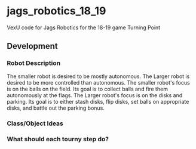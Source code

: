 # jags_robotics_18_19
VexU code for Jags Robotics for the 18-19 game Turning Point

## Development

### Robot Description

The smaller robot is desired to be mostly autonomous. The Larger robot is desired to be more controlled than autonomous. The smaller robot's focus is on the balls on the field. Its goal is to collect balls and fire them autonomously at the flags. The Larger robot's focus is on the disks and parking. Its goal is to either stash disks, flip disks, set balls on appropriate disks, and battle out the parking bonus.
### Class/Object Ideas


### What should each tourny step do?

